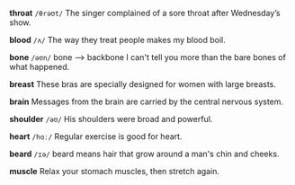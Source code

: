 **throat** 
`/θrəʊt/`
The singer complained of a sore throat after Wednesday’s show.

**blood**
`/ʌ/`
The way they treat people makes my blood boil.

**bone**
`/əʊn/`
bone --> backbone
I can't tell you more than the bare bones of what happened.

**breast**
These bras are specially designed for women with  large breasts.

**brain**
Messages from the brain are carried by the central nervous system.

**shoulder** 
`/əʊ/`
His shoulders were broad and powerful.

**heart** 
`/hɑː/`
Regular exercise is good for heart.

**beard**
`/ɪə/`
beard means hair that grow around a man's chin and cheeks.

**muscle** 
Relax your stomach muscles, then stretch again.